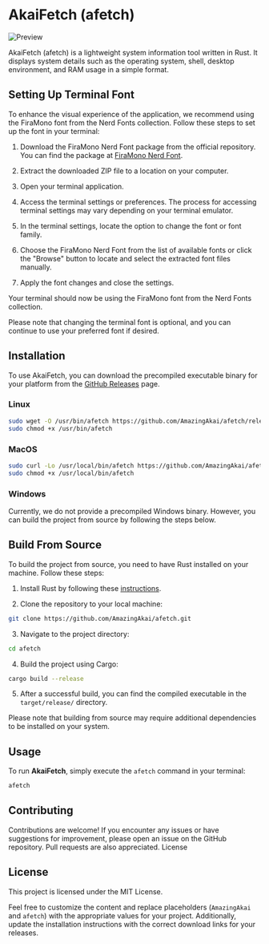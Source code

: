 # AkaiFetch (afetch)

![Preview](https://akai.needs.rest/r/28451.png)

AkaiFetch (afetch) is a lightweight system information tool written in Rust. It displays system details such as the operating system, shell, desktop environment, and RAM usage in a simple format.

## Setting Up Terminal Font

To enhance the visual experience of the application, we recommend using the FiraMono font from the Nerd Fonts collection. Follow these steps to set up the font in your terminal:

1. Download the FiraMono Nerd Font package from the official repository. You can find the package at [FiraMono Nerd Font](https://github.com/ryanoasis/nerd-fonts/releases/download/v3.0.2/FiraMono.zip).

2. Extract the downloaded ZIP file to a location on your computer.

3. Open your terminal application.

4. Access the terminal settings or preferences. The process for accessing terminal settings may vary depending on your terminal emulator.

5. In the terminal settings, locate the option to change the font or font family.

6. Choose the FiraMono Nerd Font from the list of available fonts or click the "Browse" button to locate and select the extracted font files manually.

7. Apply the font changes and close the settings.

Your terminal should now be using the FiraMono font from the Nerd Fonts collection.

Please note that changing the terminal font is optional, and you can continue to use your preferred font if desired.


## Installation

To use AkaiFetch, you can download the precompiled executable binary for your platform from the [GitHub Releases](https://github.com/AmazingAkai/afetch/releases) page.

### Linux

```bash
sudo wget -O /usr/bin/afetch https://github.com/AmazingAkai/afetch/releases/download/v1.0.0/afetch
sudo chmod +x /usr/bin/afetch
```

### MacOS

```bash
sudo curl -Lo /usr/local/bin/afetch https://github.com/AmazingAkai/afetch/releases/download/v1.0.0/afetch
sudo chmod +x /usr/local/bin/afetch
```


### Windows

Currently, we do not provide a precompiled Windows binary. However, you can build the project from source by following the steps below.

## Build From Source

To build the project from source, you need to have Rust installed on your machine. Follow these steps:

1. Install Rust by following these [instructions](https://rust-lang.org/tools/install).

2. Clone the repository to your local machine:



```bash
git clone https://github.com/AmazingAkai/afetch.git
```

3. Navigate to the project directory:

```bash
cd afetch
```

4. Build the project using Cargo:

```bash
cargo build --release
```

5. After a successful build, you can find the compiled executable in the `target/release/` directory.

Please note that building from source may require additional dependencies to be installed on your system.

## Usage

To run **AkaiFetch**, simply execute the `afetch` command in your terminal:

```bash
afetch
```

## Contributing

Contributions are welcome! If you encounter any issues or have suggestions for improvement, please open an issue on the GitHub repository. Pull requests are also appreciated.
License

## License

This project is licensed under the MIT License.

Feel free to customize the content and replace placeholders (`AmazingAkai` and `afetch`) with the appropriate values for your project. Additionally, update the installation instructions with the correct download links for your releases.
